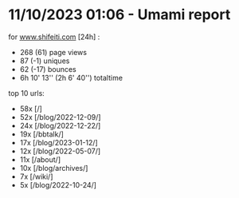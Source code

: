# 11/10/2023 01:06 - Umami report
for www.shifeiti.com [24h] :

 - 268 (61) page views
 - 87 (-1) uniques
 - 62 (-17) bounces
 - 6h 10' 13'' (2h 6' 40'') totaltime


top 10 urls:
 - 58x [/]
 - 52x [/blog/2022-12-09/]
 - 24x [/blog/2022-12-22/]
 - 19x [/bbtalk/]
 - 17x [/blog/2023-01-12/]
 - 12x [/blog/2022-05-07/]
 - 11x [/about/]
 - 10x [/blog/archives/]
 - 7x [/wiki/]
 - 5x [/blog/2022-10-24/]


